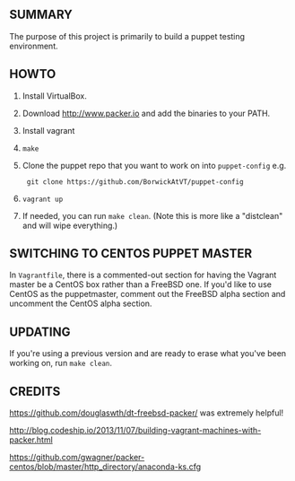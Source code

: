 SUMMARY
---

The purpose of this project is primarily to build a puppet testing
environment.

HOWTO
---

1. Install VirtualBox.

2. Download http://www.packer.io and add the binaries to your PATH.

3. Install vagrant

5. `make`

6. Clone the puppet repo that you want to work on into `puppet-config` e.g.

        git clone https://github.com/BorwickAtVT/puppet-config

6. `vagrant up`

7. If needed, you can run `make clean`. (Note this is more like a
   "distclean" and will wipe everything.)

SWITCHING TO CENTOS PUPPET MASTER
---

In `Vagrantfile`, there is a commented-out section for having the Vagrant master
be a CentOS box rather than a FreeBSD one. If you'd like to use CentOS as the
puppetmaster, comment out the FreeBSD alpha section and uncomment the CentOS
alpha section.

UPDATING
---

If you're using a previous version and are ready to erase what you've
been working on, run `make clean`.

CREDITS
---

https://github.com/douglaswth/dt-freebsd-packer/ was extremely
helpful!

http://blog.codeship.io/2013/11/07/building-vagrant-machines-with-packer.html

https://github.com/gwagner/packer-centos/blob/master/http_directory/anaconda-ks.cfg
